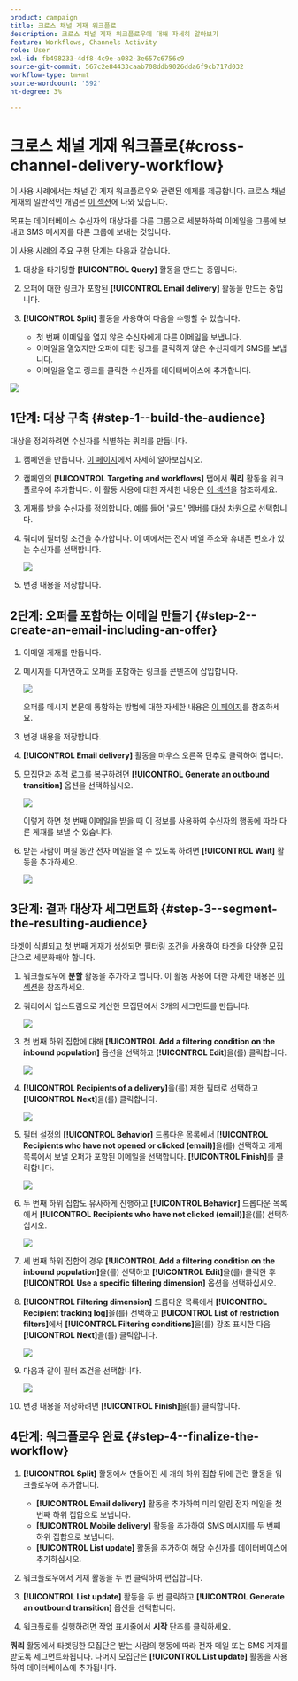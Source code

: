 ```yaml
---
product: campaign
title: 크로스 채널 게재 워크플로
description: 크로스 채널 게재 워크플로우에 대해 자세히 알아보기
feature: Workflows, Channels Activity
role: User
exl-id: fb498233-4df8-4c9e-a082-3e657c6756c9
source-git-commit: 567c2e84433caab708ddb9026dda6f9cb717d032
workflow-type: tm+mt
source-wordcount: '592'
ht-degree: 3%

---
```


# 크로스 채널 게재 워크플로{#cross-channel-delivery-workflow}

이 사용 사례에서는 채널 간 게재 워크플로우와 관련된 예제를 제공합니다. 크로스 채널 게재의 일반적인 개념은 [이 섹션](cross-channel-deliveries.md)에 나와 있습니다.

목표는 데이터베이스 수신자의 대상자를 다른 그룹으로 세분화하여 이메일을 그룹에 보내고 SMS 메시지를 다른 그룹에 보내는 것입니다.

이 사용 사례의 주요 구현 단계는 다음과 같습니다.

1. 대상을 타기팅할 **[!UICONTROL Query]** 활동을 만드는 중입니다.
1. 오퍼에 대한 링크가 포함된 **[!UICONTROL Email delivery]** 활동을 만드는 중입니다.
1. **[!UICONTROL Split]** 활동을 사용하여 다음을 수행할 수 있습니다.

   * 첫 번째 이메일을 열지 않은 수신자에게 다른 이메일을 보냅니다.
   * 이메일을 열었지만 오퍼에 대한 링크를 클릭하지 않은 수신자에게 SMS를 보냅니다.
   * 이메일을 열고 링크를 클릭한 수신자를 데이터베이스에 추가합니다.

![](assets/wkf_cross-channel_7.png)

## 1단계: 대상 구축 {#step-1--build-the-audience}

대상을 정의하려면 수신자를 식별하는 쿼리를 만듭니다.

1. 캠페인을 만듭니다. [이 페이지](../campaigns/marketing-campaign-create.md)에서 자세히 알아보십시오.
1. 캠페인의 **[!UICONTROL Targeting and workflows]** 탭에서 **쿼리** 활동을 워크플로우에 추가합니다. 이 활동 사용에 대한 자세한 내용은 [이 섹션](query.md)을 참조하세요.
1. 게재를 받을 수신자를 정의합니다. 예를 들어 &#39;골드&#39; 멤버를 대상 차원으로 선택합니다.
1. 쿼리에 필터링 조건을 추가합니다. 이 예에서는 전자 메일 주소와 휴대폰 번호가 있는 수신자를 선택합니다.

   ![](assets/wkf_cross-channel_3.png)

1. 변경 내용을 저장합니다.

## 2단계: 오퍼를 포함하는 이메일 만들기 {#step-2--create-an-email-including-an-offer}

1. 이메일 게재를 만듭니다.
1. 메시지를 디자인하고 오퍼를 포함하는 링크를 콘텐츠에 삽입합니다.

   ![](assets/wkf_cross-channel_1.png)

   오퍼를 메시지 본문에 통합하는 방법에 대한 자세한 내용은 [이 페이지](../../v8/send/email.md)를 참조하세요.

1. 변경 내용을 저장합니다.
1. **[!UICONTROL Email delivery]** 활동을 마우스 오른쪽 단추로 클릭하여 엽니다.
1. 모집단과 추적 로그를 복구하려면 **[!UICONTROL Generate an outbound transition]** 옵션을 선택하십시오.

   ![](assets/wkf_cross-channel_2.png)

   이렇게 하면 첫 번째 이메일을 받을 때 이 정보를 사용하여 수신자의 행동에 따라 다른 게재를 보낼 수 있습니다.

1. 받는 사람이 며칠 동안 전자 메일을 열 수 있도록 하려면 **[!UICONTROL Wait]** 활동을 추가하세요.

   ![](assets/wkf_cross-channel_4.png)

## 3단계: 결과 대상자 세그먼트화 {#step-3--segment-the-resulting-audience}

타겟이 식별되고 첫 번째 게재가 생성되면 필터링 조건을 사용하여 타겟을 다양한 모집단으로 세분화해야 합니다.

1. 워크플로우에 **분할** 활동을 추가하고 엽니다. 이 활동 사용에 대한 자세한 내용은 [이 섹션](split.md)을 참조하세요.
1. 쿼리에서 업스트림으로 계산한 모집단에서 3개의 세그먼트를 만듭니다.

   ![](assets/wkf_cross-channel_6.png)

1. 첫 번째 하위 집합에 대해 **[!UICONTROL Add a filtering condition on the inbound population]** 옵션을 선택하고 **[!UICONTROL Edit]**&#x200B;을(를) 클릭합니다.

   ![](assets/wkf_cross-channel_8.png)

1. **[!UICONTROL Recipients of a delivery]**&#x200B;을(를) 제한 필터로 선택하고 **[!UICONTROL Next]**&#x200B;을(를) 클릭합니다.

   ![](assets/wkf_cross-channel_9.png)

1. 필터 설정의 **[!UICONTROL Behavior]** 드롭다운 목록에서 **[!UICONTROL Recipients who have not opened or clicked (email)]**&#x200B;을(를) 선택하고 게재 목록에서 보낼 오퍼가 포함된 이메일을 선택합니다. **[!UICONTROL Finish]**&#x200B;를 클릭합니다.

   ![](assets/wkf_cross-channel_10.png)

1. 두 번째 하위 집합도 유사하게 진행하고 **[!UICONTROL Behavior]** 드롭다운 목록에서 **[!UICONTROL Recipients who have not clicked (email)]**&#x200B;을(를) 선택하십시오.

   ![](assets/wkf_cross-channel_11.png)

1. 세 번째 하위 집합의 경우 **[!UICONTROL Add a filtering condition on the inbound population]**&#x200B;을(를) 선택하고 **[!UICONTROL Edit]**&#x200B;을(를) 클릭한 후 **[!UICONTROL Use a specific filtering dimension]** 옵션을 선택하십시오.
1. **[!UICONTROL Filtering dimension]** 드롭다운 목록에서 **[!UICONTROL Recipient tracking log]**&#x200B;을(를) 선택하고 **[!UICONTROL List of restriction filters]**&#x200B;에서 **[!UICONTROL Filtering conditions]**&#x200B;을(를) 강조 표시한 다음 **[!UICONTROL Next]**&#x200B;을(를) 클릭합니다.

   ![](assets/wkf_cross-channel_12.png)

1. 다음과 같이 필터 조건을 선택합니다.

   ![](assets/wkf_cross-channel_13.png)

1. 변경 내용을 저장하려면 **[!UICONTROL Finish]**&#x200B;을(를) 클릭합니다.

## 4단계: 워크플로우 완료 {#step-4--finalize-the-workflow}

1. **[!UICONTROL Split]** 활동에서 만들어진 세 개의 하위 집합 뒤에 관련 활동을 워크플로우에 추가합니다.

   * **[!UICONTROL Email delivery]** 활동을 추가하여 미리 알림 전자 메일을 첫 번째 하위 집합으로 보냅니다.
   * **[!UICONTROL Mobile delivery]** 활동을 추가하여 SMS 메시지를 두 번째 하위 집합으로 보냅니다.
   * **[!UICONTROL List update]** 활동을 추가하여 해당 수신자를 데이터베이스에 추가하십시오.

1. 워크플로우에서 게재 활동을 두 번 클릭하여 편집합니다.
1. **[!UICONTROL List update]** 활동을 두 번 클릭하고 **[!UICONTROL Generate an outbound transition]** 옵션을 선택합니다.
1. 워크플로를 실행하려면 작업 표시줄에서 **시작** 단추를 클릭하세요.

**쿼리** 활동에서 타겟팅한 모집단은 받는 사람의 행동에 따라 전자 메일 또는 SMS 게재를 받도록 세그먼트화됩니다. 나머지 모집단은 **[!UICONTROL List update]** 활동을 사용하여 데이터베이스에 추가됩니다.
